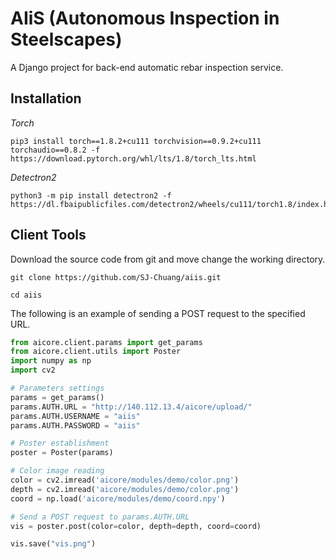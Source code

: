 # AIiS (Autonomous Inspection in Steelscapes)

A Django project for back-end automatic rebar inspection service.

## Installation

*Torch*

```shell
pip3 install torch==1.8.2+cu111 torchvision==0.9.2+cu111 torchaudio==0.8.2 -f https://download.pytorch.org/whl/lts/1.8/torch_lts.html
```

*Detectron2*

```shell
python3 -m pip install detectron2 -f https://dl.fbaipublicfiles.com/detectron2/wheels/cu111/torch1.8/index.html
```

## Client Tools

Download the source code from git and move change the working directory.

```shell
git clone https://github.com/SJ-Chuang/aiis.git
```

```shell
cd aiis
```

The following is an example of sending a POST request to the specified URL.

```python
from aicore.client.params import get_params
from aicore.client.utils import Poster
import numpy as np
import cv2

# Parameters settings
params = get_params()
params.AUTH.URL = "http://140.112.13.4/aicore/upload/"
params.AUTH.USERNAME = "aiis"
params.AUTH.PASSWORD = "aiis"

# Poster establishment
poster = Poster(params)

# Color image reading
color = cv2.imread('aicore/modules/demo/color.png')
depth = cv2.imread('aicore/modules/demo/color.png')
coord = np.load('aicore/modules/demo/coord.npy')

# Send a POST request to params.AUTH.URL
vis = poster.post(color=color, depth=depth, coord=coord)

vis.save("vis.png")
```


